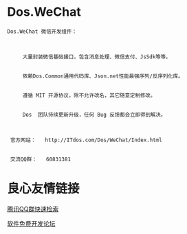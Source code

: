 # Dos.WeChat
 
    Dos.WeChat 微信开发组件：
 
 
     
         大量封装微信基础接口，包含消息处理、微信支付、JsSdk等等。 
     
     
         依赖Dos.Common通用代码库、Json.net性能最强序列/反序列化库。 
     
     
         遵循 MIT 开源协议，除不允许改名，其它随意定制修改。 
     
     
         Dos  团队持续更新升级，任何 Bug 反馈都会立即得到解决。 
     
 
 
     官方网站：   http://ITdos.com/Dos/WeChat/Index.html  
 
 
     交流QQ群：   60831381  
 
 


 # 良心友情链接

[腾讯QQ群快速检索](http://u.720life.cn/s/8cf73f7c)

[软件免费开发论坛](http://u.720life.cn/s/bbb01dc0)